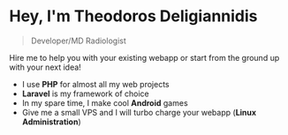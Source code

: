# Hey, I'm Theodoros Deligiannidis
>Developer/MD Radiologist

Hire me to help you with your existing webapp or start from the ground up with your next idea!

* I use **PHP** for almost all my web projects
* **Laravel** is my framework of choice
* In my spare time, I make cool **Android** games
* Give me a small VPS and I will turbo charge your webapp (**Linux Administration**)